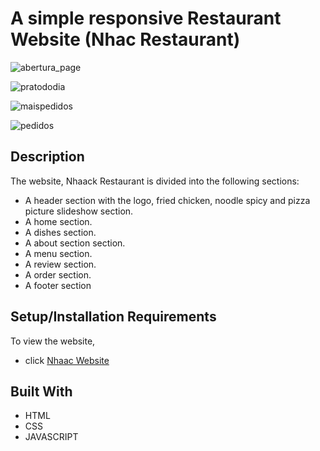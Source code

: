 # A simple responsive Restaurant Website (Nhac Restaurant)
![abertura_page](https://user-images.githubusercontent.com/109705197/182737092-90d988b2-eef1-4914-9410-dc675218e11a.png)

![pratododia](https://user-images.githubusercontent.com/109705197/182737436-3a4fb670-3551-44d9-9096-9b51cf46db3a.jpg)

![maispedidos](https://user-images.githubusercontent.com/109705197/182737353-a5e4e3ea-ee6c-4a4c-8365-0d669fc5fa34.jpg)

![pedidos](https://user-images.githubusercontent.com/109705197/182759482-09c53314-dd36-42b1-bab2-6019c58115fb.jpg)



## Description
The website, Nhaack Restaurant is divided into the following sections:

* A header section with the logo, fried chicken, noodle spicy and pizza picture slideshow section.
* A home section.
* A dishes section.
* A about section section.
* A menu section.
* A review section.
* A order section.
* A footer section

## Setup/Installation Requirements

To view the website, 
* click [Nhaac Website](https://davesimoes.github.io/nhaackdavesimoes.github.io//)


## Built With

* HTML
* CSS
* JAVASCRIPT














